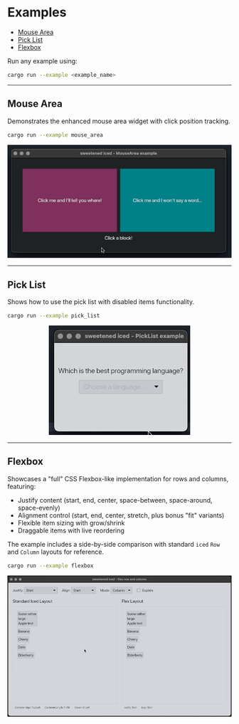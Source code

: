 # Examples

- [Mouse Area](#mouse-area)
- [Pick List](#pick-list)
- [Flexbox](#flexbox)

Run any example using:

```bash
cargo run --example <example_name>
```

---

## Mouse Area

Demonstrates the enhanced mouse area widget with click position tracking.

```bash
cargo run --example mouse_area
```

<div align="center">
  <img src="../assets/mouse_area.gif" alt="Mouse Area Demo" />
</div>

---

## Pick List

Shows how to use the pick list with disabled items functionality.

```bash
cargo run --example pick_list
```

<div align="center">
  <img src="../assets/pick_list.gif" alt="Pick List Demo">
</div>

---

## Flexbox

Showcases a "full" CSS Flexbox-like implementation for rows and columns, featuring:
- Justify content (start, end, center, space-between, space-around, space-evenly)
- Alignment control (start, end, center, stretch, plus bonus "fit" variants)
- Flexible item sizing with grow/shrink
- Draggable items with live reordering

The example includes a side-by-side comparison with standard `iced` `Row` and
`Column` layouts for reference.

```bash
cargo run --example flexbox
```

<div align="center">
  <img src="../assets/flexbox.gif" alt="Flexbox Demo">
</div>